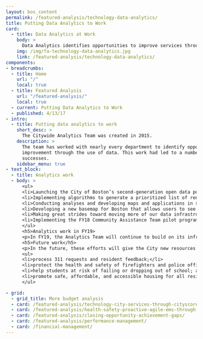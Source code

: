 ```yaml
---
layout: bos_content
permalink: /featured-analysis/technology-data-analytics/
title: Putting Data Analytics to Work
card:
  - title: Data Analytics at Work
    body: >
      Data Analytics identifies opportunities to improve services through data
    img: /img/fa-technology-data-analytics.jpg
    link: /featured-analysis/technology-data-analytics/
components:
- breadcrumbs:
  - title: Home
    url: "/"
    local: true
  - title: Featured Analysis
    url: "/featured-analysis/"
    local: true
  - current: Putting Data Analytics to Work
  - published: 4/13/17
- intro:
  - title: Putting data analytics to work
    short_desc: >
      The Citywide Analytics Team was created in 2015.
    description: >
      The team has worked with nearly every department to identify opportunities for 
      improvement through the use of data. This work had led to a number of 
      successes.
    sidebar_menu: true
- text_block:
  - title: Analytics work
  - body: >
      <ul>
      <li>Launching the City of Boston’s second-generation open data portal, Analyze Boston. The site curates more than a hundred datasets and pairs them with tools for data exploration and analysis</li>
      <li>Implementing algorithms to generate a prioritized list of rental unit inspections for the Inspectional Services Department</li>
      <li>Conducting analyses and developing maps and applications in support of Imagine Boston 2030, Climate Ready Boston, BuildBPS, and other strategic planning initiatives</li>
      <li>Developing a new basemap for Boston that allows users to see the City in three dimensions, used by the Boston Planning and Development Agency to understand the impact of new development on the City’s skyline and conduct shadow studies</li>
      <li>Making great strides toward moving more of our data infrastructure to the Cloud with the goal of developing a platform that combines modern, scalable, data warehousing technology with tools that make it easier for staff to develop and use the data we collect</li>
      <li>Implementing the FY18 Community Assistance Team pilot program in conjunction with Boston EMS.</li>
      </ul>
      <h5>Analytics work in FY19>
      <p>In FY19, the Analytics Team will continue to build on its infrastructure investments by undertaking additional development of its data warehousing, data science, open data, GIS, and performance management platforms. This work will expand the team’s own capabilities and capacity, provide a more efficient and user-friendly toolkit for analysts across departments, and enable greater transparency and accessibility for constituents who benefit from the City’s data resources.</p>
      <h5>Future work</h5>
      <p>In the future, these efforts will give the City new resources to more efficiently:</p>
      <ul>
      <li>process 311 requests and resident feedback;</li>
      <li>protect the health and safety of firefighters and police officers;</li>
      <li>help students at risk of failing or dropping out of school; and</li>
      <li>promote safe, affordable, and accessible housing for all residents.</li>
      </ul>

- grid: 
  - grid_title: More budget analysis
  - card: /featured-analysis/technology-city-services-through-cityscore/
  - card: /featured-analysis/health-safety-proactive-agile-ems-through-data/
  - card: /featured-analysis/closing-opportunity-achievement-gaps/
  - card: /featured-analysis/performance-management/
  - card: /financial-management/
---
```

